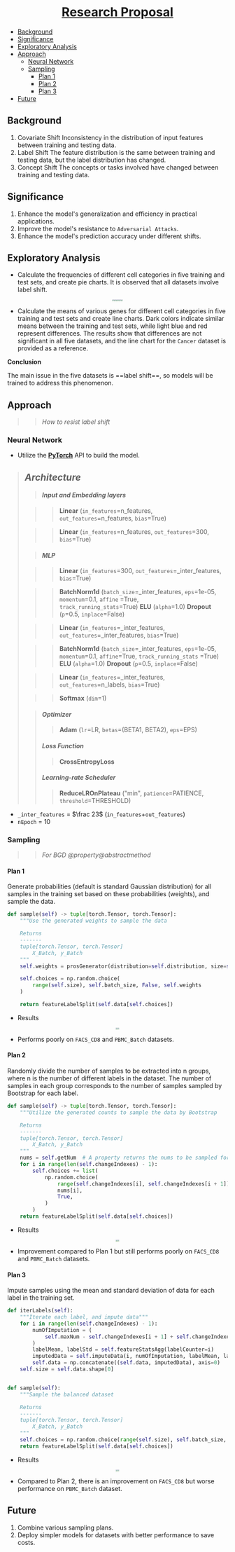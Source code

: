 <div align="center">
 <h1><a href="https://github.com/metaboulie/fedorAop">Research Proposal</a></h1>
</div>

- [Background](#background)
- [Significance](#significance)
- [Exploratory Analysis](#exploratory-analysis)
- [Approach](#approach)
    - [Neural Network](#neural-network)
    - [Sampling](#sampling)
        - [Plan 1](#plan-1)
        - [Plan 2](#plan-2)
        - [Plan 3](#plan-3)
- [Future](#future)

## Background

1. Covariate Shift
   Inconsistency in the distribution of input features between training and testing data.
2. Label Shift
   The feature distribution is the same between training and testing data, but the label distribution has changed.
3. Concept Shift
   The concepts or tasks involved have changed between training and testing data.

## Significance

1. Enhance the model's generalization and efficiency in practical applications.
2. Improve the model's resistance to `Adversarial Attacks`.
3. Enhance the model's prediction accuracy under different shifts.

## Exploratory Analysis

- Calculate the frequencies of different cell categories in five training and test sets, and create pie charts. It is
  observed that all datasets involve label shift.

<div align="center">
<img src="../images/labelProportions/Cancer.png" style="zoom:25%;"><img src="../images/labelProportions/FACS_CD8.png" style="zoom:25%;"><img src="../images/labelProportions/PBMC_Batch.png" style="zoom:25%;"><img src="../images/labelProportions/PBMC_COVID.png" style="zoom:25%;"><img src="../images/labelProportions/cSCC.png" style="zoom:25%;"><img src="../images/newplot.png" style="zoom:25%;">
</div>

- Calculate the means of various genes for different cell categories in five training and test sets and create line
  charts. Dark colors indicate similar means between the training and test sets, while light blue and red represent
  differences. The results show that differences are not significant in all five datasets, and the line chart for
  the `Cancer` dataset is provided as a reference.

**Conclusion**

The main issue in the five datasets is ==label shift==, so models will be trained to address this phenomenon.

## Approach

> > _How to resist label shift_

### Neural Network

- Utilize the [**PyTorch**](https://pytorch.org/docs/stable/nn.html) API to build the model.

> ## _Architecture_
>> #### _Input and Embedding layers_
>
>> > **Linear** (`in_features`=n_features, `out_features`=n_features, `bias`=True)
>
>> > **Linear** (`in_features`=n_features, `out_features`=300, `bias`=True)
>
>> #### _MLP_
>
>> > **Linear** (`in_features`=300, `out_features`=\_inter_features, `bias`=True)
>
>> > **BatchNorm1d** (`batch_size`=\_inter_features, `eps`=1e-05, `momentum`=0.1, `affine`
> > > =True, `    track_running_stats`=True)
> > > **ELU** (`alpha`=1.0)
> > > **Dropout** (`p`=0.5, `inplace`=False)
>
>> > **Linear** (`in_features`=\_inter_features, `out_features`=\_inter_features, `bias`=True)
>
>> > **BatchNorm1d** (`batch_size`=\_inter_features, `eps`=1e-05, `momentum`=0.1, `affine`=True, `track_running_stats`
> > > =True)
> > > **ELU** (`alpha`=1.0)
> > > **Dropout** (`p`=0.5, `inplace`=False)
>
>> > **Linear** (`in_features`=\_inter_features, `out_features`=n_labels, `bias`=True)
>
>> > **Softmax** (`dim`=1)
>
>> #### _Optimizer_
>>
>> > **Adam** (`lr`=LR, `betas`=(BETA1, BETA2), `eps`=EPS)
>>
>> #### _Loss Function_
>>
>> > **CrossEntropyLoss**
>>
>> #### _Learning-rate Scheduler_
>>
>> > **ReduceLROnPlateau** ("min", `patience`=PATIENCE, `threshold`=THRESHOLD)

- `_inter_features` = $\frac 23$ (`in_features`+`out_features`)
- `nEpoch` = 10

### Sampling

> > _For BGD_ _@property@abstractmethod_

#### Plan 1

Generate probabilities (default is standard Gaussian distribution) for all samples in the training set based on these
probabilities (weights), and sample the data.

```python
def sample(self) -> tuple[torch.Tensor, torch.Tensor]:
    """Use the generated weights to sample the data

    Returns
    -------
    tuple[torch.Tensor, torch.Tensor]
        X_Batch, y_Batch
    """
    self.weights = prosGenerator(distribution=self.distribution, size=self.size)

    self.choices = np.random.choice(
        range(self.size), self.batch_size, False, self.weights
    )

    return featureLabelSplit(self.data[self.choices])
```

- Results

<div align="center"> <img src="../images/trainMetricsMethod1.png" style="zoom:25%;"><img src="../images/testMetricsMethod1.png" style="zoom:25%;"> </div>

- Performs poorly on `FACS_CD8` and `PBMC_Batch` datasets.

#### Plan 2

Randomly divide the number of samples to be extracted into n groups, where n is the number of different labels in the
dataset. The number of samples in each group corresponds to the number of samples sampled by Bootstrap for each label.

```python
def sample(self) -> tuple[torch.Tensor, torch.Tensor]:
    """Utilize the generated counts to sample the data by Bootstrap

    Returns
    -------
    tuple[torch.Tensor, torch.Tensor]
        X_Batch, y_Batch
    """
    nums = self.getNum  # A property returns the nums to be sampled for each label
    for i in range(len(self.changeIndexes) - 1):
        self.choices += list(
            np.random.choice(
                range(self.changeIndexes[i], self.changeIndexes[i + 1]),
                nums[i],
                True,
            )
        )
    return featureLabelSplit(self.data[self.choices])
```

- Results

<div align="center"> <img src="../images/trainMetricsMethod2.png" style="zoom:25%;"><img src="../images/testMetricsMethod2.png" style="zoom:25%;"> </div>

- Improvement compared to Plan 1 but still performs poorly on `FACS_CD8` and `PBMC_Batch` datasets.

#### Plan 3

Impute samples using the mean and standard deviation of data for each label in the training set.

```python
def iterLabels(self):
    """Iterate each label, and impute data"""
    for i in range(len(self.changeIndexes) - 1):
        numOfImputation = (
            self.maxNum - self.changeIndexes[i + 1] + self.changeIndexes[i]
        )
        labelMean, labelStd = self.featureStatsAgg(labelCounter=i)
        imputedData = self.imputeData(i, numOfImputation, labelMean, labelStd)
        self.data = np.concatenate((self.data, imputedData), axis=0)
    self.size = self.data.shape[0]


def sample(self):
    """Sample the balanced dataset

    Returns
    -------
    tuple[torch.Tensor, torch.Tensor]
        X_Batch, y_Batch
    """
    self.choices = np.random.choice(range(self.size), self.batch_size, True)
    return featureLabelSplit(self.data[self.choices])
```

- Results

<div align="center"> <img src="../images/trainMetricsMethod3.png" style="zoom:25%;"><img src="../images/testMetricsMethod3.png" style="zoom:25%;"> </div>

- Compared to Plan 2, there is an improvement on `FACS_CD8` but worse performance on `PBMC_Batch` dataset.

## Future

1. Combine various sampling plans.
2. Deploy simpler models for datasets with better performance to save costs.